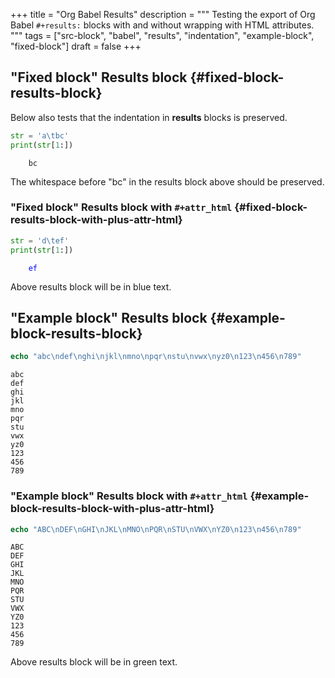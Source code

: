 +++
title = "Org Babel Results"
description = """
  Testing the export of Org Babel `#+results:` blocks with and without
  wrapping with HTML attributes.
  """
tags = ["src-block", "babel", "results", "indentation", "example-block", "fixed-block"]
draft = false
+++

## "Fixed block" Results block {#fixed-block-results-block}

Below also tests that the indentation in **results** blocks is
preserved.

```python
str = 'a\tbc'
print(str[1:])
```

```text
	bc
```

The whitespace before "bc" in the results block above should be
preserved.


### "Fixed block" Results block with `#+attr_html` {#fixed-block-results-block-with-plus-attr-html}

```python
str = 'd\tef'
print(str[1:])
```

<style>.results-fixed-block { color: blue;  }</style>

<div class="results-fixed-block">

```text
	ef
```
</div>

Above results block will be in <span class="underline">blue</span> text.


## "Example block" Results block {#example-block-results-block}

```nim
echo "abc\ndef\nghi\njkl\nmno\npqr\nstu\nvwx\nyz0\n123\n456\n789"
```

```text
abc
def
ghi
jkl
mno
pqr
stu
vwx
yz0
123
456
789
```


### "Example block" Results block with `#+attr_html` {#example-block-results-block-with-plus-attr-html}

```nim
echo "ABC\nDEF\nGHI\nJKL\nMNO\nPQR\nSTU\nVWX\nYZ0\n123\n456\n789"
```

<style>.results-example-block { color: green;  }</style>

```text { class="results-example-block" }
ABC
DEF
GHI
JKL
MNO
PQR
STU
VWX
YZ0
123
456
789
```

Above results block will be in <span class="underline">green</span> text.
